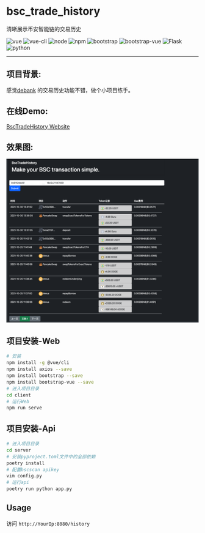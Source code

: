 # bsc_trade_history

清晰展示币安智能链的交易历史

![vue](https://img.shields.io/badge/vue-v2.6.14-blue)
![vue-cli](https://img.shields.io/badge/vue--cli-v4.5.14-blue)
![node](https://img.shields.io/badge/node-v14.18.1-blue)
![npm](https://img.shields.io/badge/npm--cli-v6.14.15-blue)
![bootstrap](https://img.shields.io/badge/bootstrap-v5.1.3-green)
![bootstrap-vue](https://img.shields.io/badge/bootstrap--vue-2.21.2-green)
![Flask](https://img.shields.io/badge/Flask-v2.0.2-orange)
![python](https://img.shields.io/badge/python-v3.7.10-orange)

---

## 项目背景:

感觉[debank](https://debank.com/) 的交易历史功能不错，做个小项目练手。

## 在线Demo:

[BscTradeHistory Website](http://app.foolisheddy.top:8080/history)

## 效果图:

![20211104132655](https://raw.githubusercontent.com/jerrychan807/imggg/master/image/20211104132655.png)

## 项目安装-Web

```bash
# 安装
npm install -g @vue/cli
npm install axios --save
npm install bootstrap --save
npm install bootstrap-vue --save
# 进入项目目录
cd client
# 运行Web
npm run serve
```

## 项目安装-Api

```bash
# 进入项目目录
cd server
# 安装pyproject.toml文件中的全部依赖
poetry install
# 配置bscscan apikey
vim config.py
# 运行api
poetry run python app.py
```

## Usage

访问 `http://YourIp:8080/history`